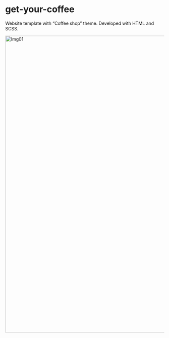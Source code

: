 # get-your-coffee

Website template with “Coffee shop” theme. Developed with HTML and SCSS.

<img width="940" alt="Img01" src="https://github.com/user-attachments/assets/1a81b190-38a7-4ba1-91e1-eb0d537510be">
